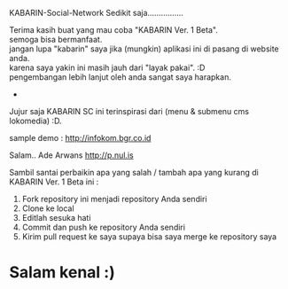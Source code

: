 KABARIN-Social-Network
Sedikit saja................

Terima kasih  buat yang mau coba "KABARIN Ver. 1 Beta".<br/>
semoga bisa bermanfaat.<br/>
jangan lupa "kabarin" saya jika (mungkin) aplikasi ini di pasang di website anda.<br/>
karena saya yakin ini masih jauh dari "layak pakai". :D<br/>
pengembangan lebih lanjut oleh anda sangat saya harapkan.<br/>

*
Jujur saja KABARIN SC ini terinspirasi dari (menu & submenu cms lokomedia) :D.

sample demo : http://infokom.bgr.co.id


Salam..
Ade Arwans
http://p.nul.is

Sambil santai perbaikin apa yang salah / tambah apa yang kurang di KABARIN Ver. 1 Beta ini :

1. Fork repository ini menjadi repository Anda sendiri
2. Clone ke local
3. Editlah sesuka hati
4. Commit dan push ke repository Anda sendiri
5. Kirim pull request ke saya supaya bisa saya merge ke repository saya

Salam kenal :)
===============================================================================